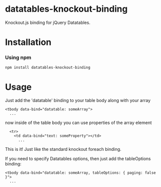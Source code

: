 datatables-knockout-binding
==================

Knockout.js binding for jQuery Datatables.

# Installation
### Using npm

	npm install datatables-knockout-binding

# Usage
Just add the 'datatable' binding to your table body along with your array 

	<tbody data-bind="datatable: someArray">  
      ...  
  
now inside of the table body you can use properties of the array element

      <tr>  
        <td data-bind="text: someProperty"></td>  
          ...
  
This is it! Just like the standard knockout foreach binding.

If you need to specify Datatables options, then just add the tableOptions binding:

	<tbody data-bind="datatable: someArray, tableOptions: { paging: false }">
      ...
